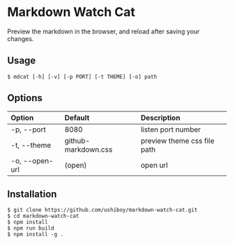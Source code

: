 # Markdown Watch Cat

Preview the markdown in the browser, and reload after saving your changes.

## Usage

```
$ mdcat [-h] [-v] [-p PORT] [-t THEME] [-o] path
```

## Options

| Option | Default | Description |
| :-- | :-- | :-- |
| -p, --port | 8080 | listen port number |
| -t, --theme | github-markdown.css | preview theme css file path |
| -o, --open-url | (open) | open url |

## Installation

```
$ git clone https://github.com/ushiboy/markdown-watch-cat.git
$ cd markdown-watch-cat
$ npm install
$ npm run build
$ npm install -g .
```
